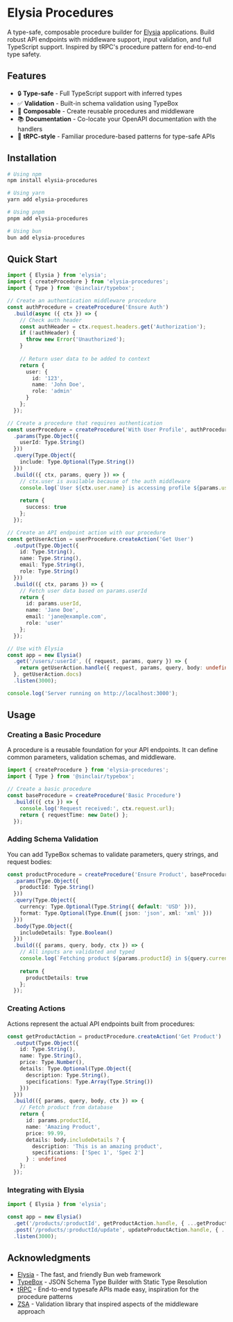 # Elysia Procedures

A type-safe, composable procedure builder for [Elysia](https://elysiajs.com/) applications. Build robust API endpoints with middleware support, input validation, and full TypeScript support. Inspired by tRPC's procedure pattern for end-to-end type safety.

## Features

- 🔒 **Type-safe** - Full TypeScript support with inferred types
- ✅ **Validation** - Built-in schema validation using TypeBox
- 🧩 **Composable** - Create reusable procedures and middleware
- 📚 **Documentation** - Co-locate your OpenAPI documentation with the handlers
- 🔗 **tRPC-style** - Familiar procedure-based patterns for type-safe APIs

## Installation

```bash
# Using npm
npm install elysia-procedures

# Using yarn
yarn add elysia-procedures

# Using pnpm
pnpm add elysia-procedures

# Using bun
bun add elysia-procedures
```

## Quick Start

```typescript
import { Elysia } from 'elysia';
import { createProcedure } from 'elysia-procedures';
import { Type } from '@sinclair/typebox';

// Create an authentication middleware procedure
const authProcedure = createProcedure('Ensure Auth')
  .build(async ({ ctx }) => {
    // Check auth header
    const authHeader = ctx.request.headers.get('Authorization');
    if (!authHeader) {
      throw new Error('Unauthorized');
    }
    
    // Return user data to be added to context
    return {
      user: {
        id: '123',
        name: 'John Doe',
        role: 'admin'
      }
    };
  });

// Create a procedure that requires authentication
const userProcedure = createProcedure('With User Profile', authProcedure)
  .params(Type.Object({
    userId: Type.String()
  }))
  .query(Type.Object({
    include: Type.Optional(Type.String())
  }))
  .build(({ ctx, params, query }) => {
    // ctx.user is available because of the auth middleware
    console.log(`User ${ctx.user.name} is accessing profile ${params.userId}`);
    
    return {
      success: true
    };
  });

// Create an API endpoint action with our procedure
const getUserAction = userProcedure.createAction('Get User')
  .output(Type.Object({
    id: Type.String(),
    name: Type.String(),
    email: Type.String(),
    role: Type.String()
  }))
  .build(({ ctx, params }) => {
    // Fetch user data based on params.userId
    return {
      id: params.userId,
      name: 'Jane Doe',
      email: 'jane@example.com',
      role: 'user'
    };
  });

// Use with Elysia
const app = new Elysia()
  .get('/users/:userId', ({ request, params, query }) => {
    return getUserAction.handle({ request, params, query, body: undefined });
  }, getUserAction.docs)
  .listen(3000);

console.log('Server running on http://localhost:3000');
```

## Usage

### Creating a Basic Procedure

A procedure is a reusable foundation for your API endpoints. It can define common parameters, validation schemas, and middleware.

```typescript
import { createProcedure } from 'elysia-procedures';
import { Type } from '@sinclair/typebox';

// Create a basic procedure
const baseProcedure = createProcedure('Basic Procedure')
  .build(({ ctx }) => {
    console.log('Request received:', ctx.request.url);
    return { requestTime: new Date() };
  });
```

### Adding Schema Validation

You can add TypeBox schemas to validate parameters, query strings, and request bodies:

```typescript
const productProcedure = createProcedure('Ensure Product', baseProcedure)
  .params(Type.Object({
    productId: Type.String()
  }))
  .query(Type.Object({
    currency: Type.Optional(Type.String({ default: 'USD' })),
    format: Type.Optional(Type.Enum({ json: 'json', xml: 'xml' }))
  }))
  .body(Type.Object({
    includeDetails: Type.Boolean()
  }))
  .build(({ params, query, body, ctx }) => {
    // All inputs are validated and typed
    console.log(`Fetching product ${params.productId} in ${query.currency} format`);
    
    return {
      productDetails: true
    };
  });
```

### Creating Actions

Actions represent the actual API endpoints built from procedures:

```typescript
const getProductAction = productProcedure.createAction('Get Product')
  .output(Type.Object({
    id: Type.String(),
    name: Type.String(),
    price: Type.Number(),
    details: Type.Optional(Type.Object({
      description: Type.String(),
      specifications: Type.Array(Type.String())
    }))
  }))
  .build(({ params, query, body, ctx }) => {
    // Fetch product from database
    return {
      id: params.productId,
      name: 'Amazing Product',
      price: 99.99,
      details: body.includeDetails ? {
        description: 'This is an amazing product',
        specifications: ['Spec 1', 'Spec 2']
      } : undefined
    };
  });
```

### Integrating with Elysia

```typescript
import { Elysia } from 'elysia';

const app = new Elysia()
  .get('/products/:productId', getProductAction.handle, { ...getProductAction.docs, tags: ['Product'] })
  .post('/products/:productId/update', updateProductAction.handle, { ...updateProductAction.docs, tags: ['Product'] })
  .listen(3000);
```

## Acknowledgments

- [Elysia](https://elysiajs.com/) - The fast, and friendly Bun web framework
- [TypeBox](https://github.com/sinclairzx81/typebox) - JSON Schema Type Builder with Static Type Resolution
- [tRPC](https://trpc.io/) - End-to-end typesafe APIs made easy, inspiration for the procedure patterns
- [ZSA](https://github.com/fabian-hiller/zsa) - Validation library that inspired aspects of the middleware approach

